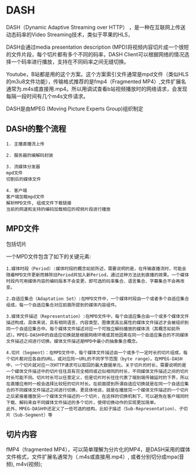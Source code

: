 # DASH

DASH（Dynamic Adaptive Streaming over HTTP） ，是一种在互联网上传送动态码率的Video Streaming技术，类似于苹果的HLS，

DASH会通过media presentation description (MPD)将视频内容切片成一个很短的文件片段，每个切片都有多个不同的码率，DASH Client可以根据网络的情况选择一个码率进行播放，支持在不同码率之间无缝切换。

Youtube，B站都是用的这个方案。这个方案索引文件通常是mpd文件（类似HLS的m3u8文件功能），传输格式推荐的是fmp4（Fragmented MP4）,文件扩展名通常为.m4s或直接用.mp4。所以用调试查看b站视频播放时的网络请求，会发现每隔一段时间有几个m4s文件请求。

DASH是由MPEG (Moving Picture Experts Group)组织制定

## DASH的整个流程

```
1. 主播直播流上传

2. 服务器的编解码封装

3. 流媒体分发器
mpd文件
切割后的媒体文件

4. 客户端
客户端加载mpd文件
解析MPD文件, 组成文件下载链接
当前的网速和支持的编码加载相应的视频片段进行播放
```

## MPD文件

包括切片

一个MPD文件包含了如下的关键元素:

```
1.媒体时段（Period）:媒体时段的概念如前所述，需要说明的是，在传输直播流时，可能会随着MPD文件更新而移除旧Period并加入新Period，通过这种方法达到直播的效果。一个媒体时段内可用媒体内容的编码版本不会变更，即可选的码率集合、语言集合、字幕集合不会再改变。

2.自适应集合（Adaptation Set）:在MPD文件中，一个媒体时段由一个或者多个自适应集合组成，每一个自适应集合对应前面所提到的媒体内容组件。

3.媒体文件描述（Representation）:在MPD文件中，每个自适应集合由一个或多个媒体文件描述构成，具体来说，具有相同语言、内容类型、图像宽高比属性的媒体文件描述才会被组织到同一个自适应集合中。每个媒体文件描述对应一个可独立解码播放的媒体流（其概念如前所述）。MPEG-DASH中的自适应切换就是根据网络环境或其他因素在同一个自适应集合的不同媒体文件描述之间进行切换。媒体文件描述是MPD中最小的抽象集合概念。

4.切片（Segment）：在MPD文件中，每个媒体文件描述由一个或多个一定时长的切片组成，每个切片都对应各自的URL，或对应同一URL的不同字节范围（byte range）。在MPEG-DASH中，一个切片就对应一次HTTP请求可以取回的最大数据单元。关于切片的时长，需要说明的是一个媒体文件描述中的切片往往具有完全相同或近似相同的时长，不同媒体文件描述之间的切片时长可能不同。切片时长可以任意定义，但是切片时长往往代表了端到端传输延时的下界，所以在直播应用时一般会选择比较短的切片时长。在前面提到所谓自适应切换就是在同一个自适应集合的不同媒体文件描述之间进行切换，更具体地说，就是在播放完一个媒体文件描述的一个切片之后紧接着播放另一个媒体文件描述的一个切片，在这样的切换机制下，可以避免在客户端同时下载、解码来自不同媒体文件描述的多个切片，使得切换动作的实现更加简单。
此外，MPEG-DASH中还定义了一些可选的结构，比如子描述（Sub-Representation）、子切片（Sub-Segment）等
```

## 切片内容

fMP4（fragmented MP4），可以简单理解为分片化的MP4，是DASH采用的媒体文件格式，文件扩展名通常为（.m4s或直接用.mp4）, 或者分别切分成mpa(音频), m4v(视频);

